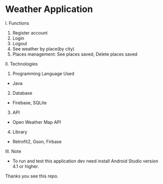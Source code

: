 
# Weather Application
I. Functions

1. Register account
2. Login
3. Logout
4. See weather by place(by city)
5. Places management: See places saved, Delete places saved

II. Technologies
1. Programming Language Used
  - Java
2. Database
  - Firebase, SQLite
3. API
  - Open Weather Map API
4. Library
  - Retrofit2, Gson, Firbase

III. Note
  - To run and test this application dev need install Android Studio version 4.1 or higher.

Thanks you see this repo.
